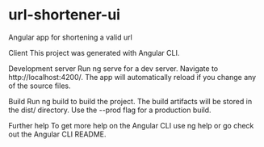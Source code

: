 # url-shortener-ui
Angular app for shortening a valid url

Client
This project was generated with Angular CLI.

Development server
Run ng serve for a dev server. Navigate to http://localhost:4200/. The app will automatically reload if you change any of the source files.

Build
Run ng build to build the project. The build artifacts will be stored in the dist/ directory. Use the --prod flag for a production build.

Further help
To get more help on the Angular CLI use ng help or go check out the Angular CLI README.
